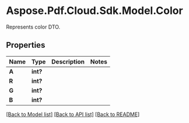 ﻿# Aspose.Pdf.Cloud.Sdk.Model.Color
Represents color DTO.

## Properties

Name | Type | Description | Notes
------------ | ------------- | ------------- | -------------
**A** | **int?** |  | 
**R** | **int?** |  | 
**G** | **int?** |  | 
**B** | **int?** |  | 

[[Back to Model list]](../README.md#documentation-for-models) [[Back to API list]](../README.md#documentation-for-api-endpoints) [[Back to README]](../README.md)

